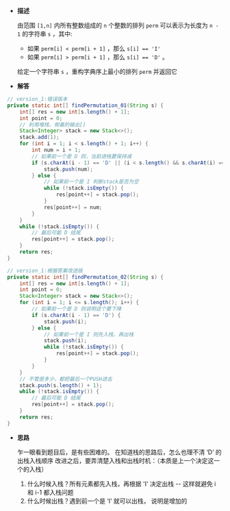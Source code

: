 
-  **描述**

	由范围 `[1,n]` 内所有整数组成的 `n` 个整数的排列 `perm` 可以表示为长度为 `n - 1` 的字符串 `s` ，其中:
	
	- 如果 `perm[i] < perm[i + 1]` ，那么 `s[i] == 'I'`
	- 如果 `perm[i] > perm[i + 1]` ，那么 `s[i] == 'D'` 。
	
	给定一个字符串 `s` ，重构字典序上最小的排列 `perm` 并返回它


-  **解答**

```java
// version_1:错误版本
private static int[] findPermutation_01(String s) {  
    int[] res = new int[s.length() + 1];  
    int point = 0;  
    // 利用堆栈，倒着的输出[]  
    Stack<Integer> stack = new Stack<>();  
    stack.add(1);  
    for (int i = 1; i < s.length() + 1; i++) {  
        int num = i + 1;  
        // 如果前一个是 D 则，当前进栈要保持减  
        if (s.charAt(i - 1) == 'D' || (i < s.length() && s.charAt(i) == 'D')) {  
            stack.push(num);  
        } else {  
            // 如果前一个是 I 判断stack是否为空  
            while (!stack.isEmpty()) {  
                res[point++] = stack.pop();  
            }  
            res[point++] = num;  
        }  
    }  
    while (!stack.isEmpty()) {  
        // 最后可能 D 结尾  
        res[point++] = stack.pop();  
    }  
    return res;  
}

// version_1:根据答案改进版
private static int[] findPermutation_02(String s) {  
    int[] res = new int[s.length() + 1];  
    int point = 0;  
    Stack<Integer> stack = new Stack<>();  
    for (int i = 1; i <= s.length(); i++) {  
        // 如果前一个是 D 则说明这个要下降  
        if (s.charAt(i - 1) == 'D') {  
            stack.push(i);  
        } else {  
            // 如果前一个是 I 则先入栈，再出栈  
            stack.push(i);  
            while (!stack.isEmpty()) {  
                res[point++] = stack.pop();  
            }  
        }  
    }  
    // 不管是多少，都把最后一个PUSH进去  
    stack.push(s.length() + 1);  
    while (!stack.isEmpty()) {  
        // 最后可能 D 结尾  
        res[point++] = stack.pop();  
    }  
    return res;  
}

```


-  **思路**

	乍一眼看到题目后，是有些困难的。
	在知道栈的思路后，怎么也理不清 ‘D’ 的出栈入栈顺序
	改进之后，要弄清楚入栈和出栈时机：（本质是上一个决定这一个的入栈）
	1.  什么时候入栈？所有元素都先入栈，再根据 'I' 决定出栈 -- 这样就避免 i 和 i-1 都入栈问题
	2.  什么时候出栈？遇到前一个是 ‘I’ 就可以出栈， 说明是增加的